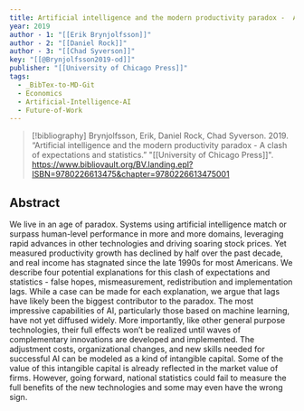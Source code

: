```yaml
---
title: Artificial intelligence and the modern productivity paradox -  A clash of expectations and statistics
year: 2019
author - 1: "[[Erik Brynjolfsson]]"
author - 2: "[[Daniel Rock]]"
author - 3: "[[Chad Syverson]]"
key: "[[@Brynjolfsson2019-od]]"
publisher: "[[University of Chicago Press]]"
tags:
  - _BibTex-to-MD-Git
  - Economics
  - Artificial-Intelligence-AI
  - Future-of-Work
---
```


> [!bibliography]
> Brynjolfsson, Erik, Daniel Rock, Chad Syverson. 2019. “Artificial intelligence and the modern productivity paradox -  A clash of expectations and statistics.” "[[University of Chicago Press]]". https://www.bibliovault.org/BV.landing.epl?ISBN=9780226613475&chapter=9780226613475001

## Abstract
We live in an age of paradox. Systems using artificial intelligence match or surpass human-level performance in more and more domains, leveraging rapid advances in other technologies and driving soaring stock prices. Yet measured productivity growth has declined by half over the past decade, and real income has stagnated since the late 1990s for most Americans. We describe four potential explanations for this clash of expectations and statistics -  false hopes, mismeasurement, redistribution and implementation lags. While a case can be made for each explanation, we argue that lags have likely been the biggest contributor to the paradox. The most impressive capabilities of AI, particularly those based on machine learning, have not yet diffused widely. More importantly, like other general purpose technologies, their full effects won’t be realized until waves of complementary innovations are developed and implemented. The adjustment costs, organizational changes, and new skills needed for successful AI can be modeled as a kind of intangible capital. Some of the value of this intangible capital is already reflected in the market value of firms. However, going forward, national statistics could fail to measure the full benefits of the new technologies and some may even have the wrong sign.